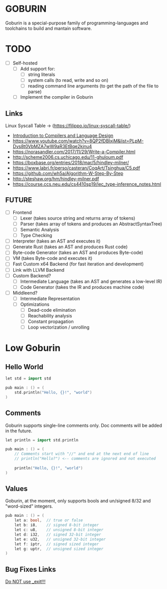 # GOBURIN

Goburin is a special-purpose family of programming-languages and toolchains to build and mantain software.

# TODO
- [ ] Self-hosted
  - [ ] Add support for: 
      - [ ] string literals
      - [ ] system calls (to read, write and so on)
      - [ ] reading command line arguments (to get the path of the file to parse) 
  - [ ] Implement the compiler in Goburin

## Links
Linux Syscall Table -> (https://filippo.io/linux-syscall-table/)

* [Introduction to Compilers and Language Design](https://www3.nd.edu/~dthain/compilerbook/compilerbook.pdf)
* https://www.youtube.com/watch?v=8QP2fDBIxjM&list=PLpM-Dvs8t0VbMZA7wW9aR3EtBqe2kinu4
* https://norasandler.com/2017/11/29/Write-a-Compiler.html
* http://scheme2006.cs.uchicago.edu/11-ghuloum.pdf
* https://boxbase.org/entries/2018/mar/5/hindley-milner/
* https://www.labri.fr/perso/casteran/CoqArt/Tsinghua/C5.pdf
* https://github.com/wh5a/Algorithm-W-Step-By-Step
* http://steshaw.org/hm/hindley-milner.pdf
* https://course.ccs.neu.edu/cs4410sp19/lec_type-inference_notes.html

## FUTURE
- [ ] Frontend
  - [ ] Lexer (takes source string and returns array of tokens)
  - [ ] Parser (takes array of tokens and produces an AbstractSyntaxTree)
  - [ ] Semantic Analysis
  - [ ] Type Checking
- [ ] Interpreter (takes an AST and executes it)
- [ ] Generate Rust (takes an AST and produces Rust code)
- [ ] Byte-code Generator (takes an AST and produces Byte-code)
- [ ] VM (takes Byte-code and executes it)
- [ ] Fast Custom x64 Backend (for fast iteration and development)
- [ ] Link with LLVM Backend 
- [ ] Custom Backend?
  - [ ] Intermediate Language (takes an AST and generates a low-level IR)
  - [ ] Code Generator (takes the IR and produces machine code)
- [ ] Middleend? 
  - [ ] Intermediate Representation
  - [ ] Optimizations
    - [ ] Dead-code elimination
    - [ ] Reachability analysis
    - [ ] Constant propagation
    - [ ] Loop vectorization / unrolling

# Low Goburin

## Hello World
```cpp
let std = import std

pub main : () = (
    std.println("Hello, {}!", "world")
)
```

## Comments
Goburin supports single-line comments only. Doc comments will be added in the future.

```cpp
let println = import std.println

pub main : () = (
    // Comments start with "//" and end at the next end of line
    // println("Hello?") <-- comments are ignored and not executed 
    
    println("Hello, {}!", "world")
)
```

## Values
Goburin, at the moment, only supports bools and un/signed 8/32 and "word-sized" integers.

```cpp
pub main : () = (
    let a: bool,  // true or false
    let b: i8,    // signed 8-bit integer
    let c: u8,    // unsigned 8-bit integer
    let d: i32,   // signed 32-bit integer
    let e: u32,   // unsigned 32-bit integer
    let f: iptr,  // signed sized integer
    let g: uptr,  // unsigned sized integer
)
```

## Bug Fixes Links

[Do NOT use _exit!!!](https://stackoverflow.com/questions/38379553/using-printf-in-assembly-leads-to-empty-output-when-piping-but-works-on-the-ter)
